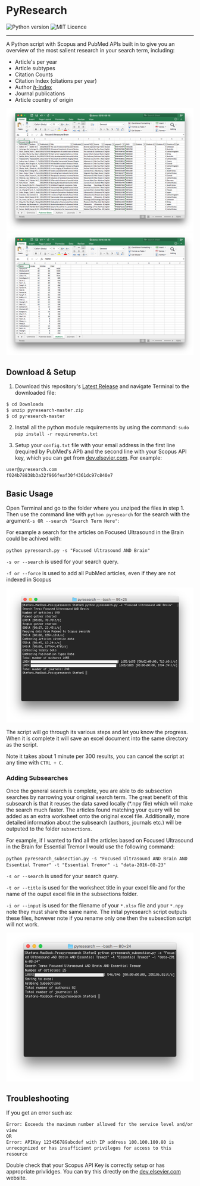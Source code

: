 # PyResearch
![Python version](https://img.shields.io/badge/Python-2.7-brightgreen.svg) ![MIT Licence](https://img.shields.io/badge/Licence-MIT-blue.svg)
___
A Python script with Scopus and PubMed APIs built in to give you an overview of the most salient research in your search term, including:

- Article's per year
- Article subtypes
- Citation Counts
- Citation Index (citations per year)
- Author [*h*-index](https://en.wikipedia.org/wiki/H-index)
- Journal publications
- Article country of origin

![Example Data](https://github.com/Darkbladecr/pyresearch/blob/master/screenshots/example_data.png?raw=true)
![Example Author Data](https://github.com/Darkbladecr/pyresearch/blob/master/screenshots/example_authors.png?raw=true)

## Download & Setup
1. Download this repository's [Latest Release](https://github.com/Darkbladecr/pyresearch/archive/master.zip) and navigate Terminal to the downloaded file:
```
$ cd Downloads
$ unzip pyresearch-master.zip 
$ cd pyresearch-master
```

2. Install all the python module requirements by using the command:
`sudo pip install -r requirements.txt`

3. Setup your `config.txt` file with your email address in the first line (required by PubMed's API) and the second line with your Scopus API key, which you can get from [dev.elsevier.com](https://dev.elsevier.com/user/login). For example:

```
user@pyresearch.com
f024b78838b3a32f966feaf30f4361dc97c840e7
```



## Basic Usage
Open Terminal and go to the folder where you unziped the files in step 1. Then use the command line with `python pyresearch` for the search with the argument`-s OR --search "Search Term Here"`:

For example a search for the articles on Focused Ultrasound in the Brain could be achived with:

`python pyresearch.py -s "Focused Ultrasound AND Brain"`

`-s or --search` is used for your search query.

`-f or --force` is used to add all PubMed articles, even if they are not indexed in Scopus

![Example Terminal](https://github.com/Darkbladecr/pyresearch/blob/master/screenshots/terminal.png?raw=true)

The script will go through its various steps and let you know the progress. When it is complete it will save an excel document into the same directory as the script.

Note it takes about 1 minute per 300 results, you can cancel the script at any time with `CTRL + C`.

### Adding Subsearches
Once the general search is complete, you are able to do subsection searches by narrowing your original search term. The great benefit of this subsearch is that it reuses the data saved locally (*.npy file) which will make the search much faster. The articles found matching your query will be added as an extra worksheet onto the original excel file. Additionally, more detailed information about the subsearch (authors, journals etc.) will be outputed to the folder `subsections`. 

For example, if I wanted to find all the articles based on Focused Ultrasound in the Brain for Essential Tremor I would use the following command:

`python pyresearch_subsection.py -s "Focused Ultrasound AND Brain AND Essential Tremor" -t "Essential Tremor" -i "data-2016-08-23"`

`-s or --search` is used for your search query.

`-t or --title` is used for the worksheet title in your excel file and for the name of the ouput excel file in the subsections folder.

`-i or --input` is used for the filename of your `*.xlsx` file and your `*.npy` note they must share the same name. The inital pyresearch script outputs these files, however note if you rename only one then the subsection script will not work.

![Example Subsection Terminal](https://github.com/Darkbladecr/pyresearch/blob/master/screenshots/example_subsection.png?raw=true)

## Troubleshooting
If you get an error such as:
```
Error: Exceeds the maximum number allowed for the service level and/or view
OR
Error: APIKey 123456789abcdef with IP address 100.100.100.80 is unrecognized or has insufficient privileges for access to this resource
```
Double check that your Scopus API Key is correctly setup or has appropriate privlidges. You can try this directly on the [dev.elsevier.com](http://dev.elsevier.com/metadata.html#!/Citations_Overview/CitationsOverview) website.
